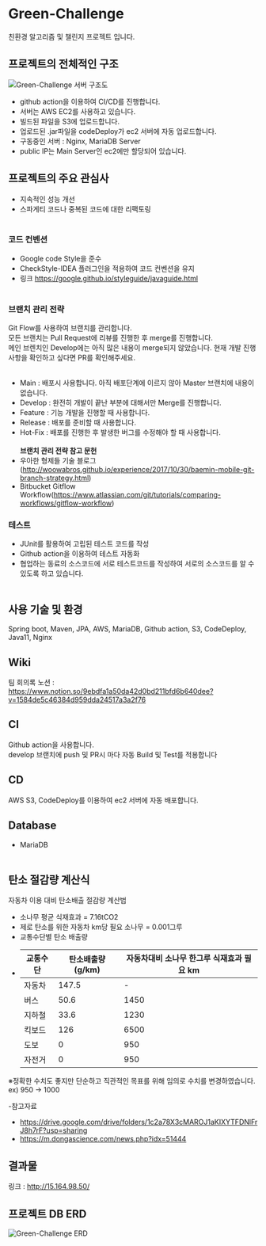 Green-Challenge
=============
친환경 알고리즘 및 챌린지 프로젝트 입니다.<br>

## 프로젝트의 전체적인 구조
![Green-Challenge 서버 구조도](https://user-images.githubusercontent.com/32195300/149613847-ec2c1de0-f1bc-4bce-96c8-fe523a627ca9.png)
- github action을 이용하여 CI/CD를 진행합니다.
- 서버는 AWS EC2를 사용하고 있습니다.<br>
- 빌드된 파일을 S3에 업로드합니다.
- 업로드된 .jar파일을 codeDeploy가 ec2 서버에 자동 업로드합니다.
- 구동중인 서버 : Nginx, MariaDB Server
- public IP는 Main Server인 ec2에만 할당되어 있습니다.


## 프로젝트의 주요 관심사
- 지속적인 성능 개선
- 스파게티 코드나 중복된 코드에 대한 리팩토링
  <br><br>
### 코드 컨벤션
- Google code Style을 준수
- CheckStyle-IDEA 플러그인을 적용하여 코드 컨벤션을 유지
- 링크 https://google.github.io/styleguide/javaguide.html
  <br><br>

### 브랜치 관리 전략
Git Flow를 사용하여 브랜치를 관리합니다.<br>
모든 브랜치는 Pull Request에 리뷰를 진행한 후 merge를 진행합니다.<br>
메인 브렌치인 Develop에는 아직 많은 내용이 merge되지 않았습니다. 현재 개발 진행사항을 확인하고 싶다면 PR를 확인해주세요.<br><br>
- Main : 배포시 사용합니다. 아직 배포단계에 이르지 않아 Master 브랜치에 내용이 없습니다.
- Develop : 완전히 개발이 끝난 부분에 대해서만 Merge를 진행합니다.
- Feature : 기능 개발을 진행할 때 사용합니다.
- Release : 배포를 준비할 때 사용합니다.
- Hot-Fix : 배포를 진행한 후 발생한 버그를 수정해야 할 때 사용합니다.
  <br><br>
  <b>브랜치 관리 전략 참고 문헌</b><br>
- 우아한 형제들 기술 블로그(http://woowabros.github.io/experience/2017/10/30/baemin-mobile-git-branch-strategy.html)
- Bitbucket Gitflow Workflow(https://www.atlassian.com/git/tutorials/comparing-workflows/gitflow-workflow)

### 테스트
- JUnit를 활용하여 고립된 테스트 코드를 작성
- Github action을 이용하여 테스트 자동화
- 협업하는 동료의 소스코드에 서로 테스트코드를 작성하여 서로의 소스코드를 알 수 있도록 하고 있습니다.
  <br><br>

## 사용 기술 및 환경
Spring boot, Maven, JPA, AWS, MariaDB, Github action, S3, CodeDeploy, Java11, Nginx
<br>

## Wiki
팀 회의록 노션 : https://www.notion.so/9ebdfa1a50da42d0bd211bfd6b640dee?v=1584de5c46384d959dda24517a3a2f76

## CI
Github action을 사용합니다.<br>
develop 브랜치에 push 및 PR시 마다 자동 Build 및 Test를 적용합니다<br>

## CD
AWS S3, CodeDeploy를 이용하여 ec2 서버에 자동 배포합니다.<br>

## Database
- MariaDB<br><br>

## 탄소 절감량 계산식
자동차 이용 대비 탄소배출 절감량 계산법
 - 소나무 평균 식재효과 = 7.16tCO2
 - 제로 탄소를 위한 자동차 km당 필요 소나무 = 0.001그루
 - 교통수단별 탄소 배출량
 - |교통수단|탄소배출량(g/km)|자동차대비 소나무 한그루 식재효과 필요 km|
   |------|---|---|
   |자동차|147.5|-|
   |버스|50.6|1450|
   |지하철|33.6|1230|
   |킥보드|126|6500|
   |도보|0|950|
   |자전거|0|950|
※정확한 수치도 좋지만 단순하고 직관적인 목표를 위해 임의로 수치를 변경하였습니다. ex) 950 -> 1000
 
-참고자료
- https://drive.google.com/drive/folders/1c2a78X3cMAROJ1aKIXYTFDNlFrJ8h7rF?usp=sharing
- https://m.dongascience.com/news.php?idx=51444
## 결과물
링크 : http://15.164.98.50/


## 프로젝트 DB ERD
![Green-Challenge ERD](https://user-images.githubusercontent.com/32195300/151150435-65074f7a-809e-4527-bb62-f1f6c2ae2c18.png)

